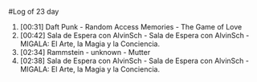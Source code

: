 #Log of 23 day

1. [00:31] Daft Punk - Random Access Memories - The Game of Love
1. [00:42] Sala de Espera con AlvinSch - Sala de Espera con AlvinSch - MIGALA: El Arte, la Magia y la Conciencia.
1. [02:34] Rammstein - unknown - Mutter
1. [02:38] Sala de Espera con AlvinSch - Sala de Espera con AlvinSch - MIGALA: El Arte, la Magia y la Conciencia.
